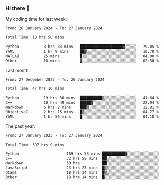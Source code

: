 ### Hi there 👋

My coding time for last week:

<!--START_SECTION:week-->

```txt
From: 20 January 2024 - To: 27 January 2024

Total Time: 10 hrs 50 mins

Python           8 hrs 33 mins   ███████████████████▓░░░░░   79.05 %
YAML             1 hr 9 mins     ██▓░░░░░░░░░░░░░░░░░░░░░░   10.70 %
MATLAB           25 mins         █░░░░░░░░░░░░░░░░░░░░░░░░   04.00 %
Other            16 mins         ▓░░░░░░░░░░░░░░░░░░░░░░░░   02.56 %
```

<!--END_SECTION:week-->

Last month:

<!--START_SECTION:month-->

```txt
From: 27 December 2023 - To: 26 January 2024

Total Time: 47 hrs 10 mins

Python           19 hrs 38 mins  ██████████▒░░░░░░░░░░░░░░   41.64 %
C++              10 hrs 49 mins  █████▓░░░░░░░░░░░░░░░░░░░   22.94 %
Markdown         6 hrs 2 mins    ███▒░░░░░░░░░░░░░░░░░░░░░   12.81 %
ObjectiveC       2 hrs 15 mins   █▒░░░░░░░░░░░░░░░░░░░░░░░   04.77 %
YAML             1 hr 56 mins    █░░░░░░░░░░░░░░░░░░░░░░░░   04.10 %
```

<!--END_SECTION:month-->

The past year:

<!--START_SECTION:year-->

```txt
From: 27 January 2023 - To: 27 January 2024

Total Time: 397 hrs 9 mins

Python                     169 hrs 53 mins ██████████▓░░░░░░░░░░░░░░   42.78 %
C++                        32 hrs 58 mins  ██░░░░░░░░░░░░░░░░░░░░░░░   08.30 %
Markdown                   30 hrs          ██░░░░░░░░░░░░░░░░░░░░░░░   07.56 %
JavaScript                 23 hrs 25 mins  █▒░░░░░░░░░░░░░░░░░░░░░░░   05.90 %
OCaml                      18 hrs 34 mins  █▒░░░░░░░░░░░░░░░░░░░░░░░   04.68 %
Other                      18 hrs 14 mins  █░░░░░░░░░░░░░░░░░░░░░░░░   04.59 %
```

<!--END_SECTION:year-->
